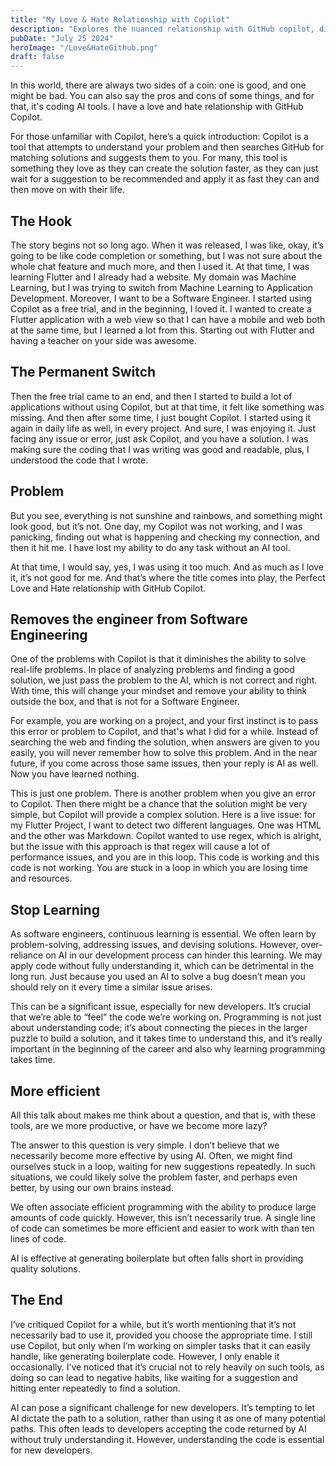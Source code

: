 ```yaml
---
title: "My Love & Hate Relationship with Copilot"
description: "Explores the nuanced relationship with GitHub copilot, discussing both its benefits and drawbacks."
pubDate: "July 25 2024"
heroImage: "/Love&HateGithub.png"
draft: false
---
```


In this world, there are always two sides of a coin: one is good, and one might be bad. You can also say the pros and cons of some things, and for that, it's coding AI tools. I have a love and hate relationship with GitHub Copilot.

For those unfamiliar with Copilot, here’s a quick introduction: Copilot is a tool that attempts to understand your problem and then searches GitHub for matching solutions and suggests them to you. For many, this tool is something they love as they can create the solution faster, as they can just wait for a suggestion to be recommended and apply it as fast they can and then move on with their life.

## The Hook

The story begins not so long ago. When it was released, I was like, okay, it’s going to be like code completion or something, but I was not sure about the whole chat feature and much more, and then I used it. At that time, I was learning Flutter and I already had a website. My domain was Machine Learning, but I was trying to switch from Machine Learning to Application Development. Moreover, I want to be a Software Engineer. I started using Copilot as a free trial, and in the beginning, I loved it. I wanted to create a Flutter application with a web view so that I can have a mobile and web both at the same time, but I learned a lot from this. Starting out with Flutter and having a teacher on your side was awesome.

## The Permanent Switch

Then the free trial came to an end, and then I started to build a lot of applications without using Copilot, but at that time, it felt like something was missing. And then after some time, I just bought Copilot. I started using it again in daily life as well, in every project. And sure, I was enjoying it. Just facing any issue or error, just ask Copilot, and you have a solution. I was making sure the coding that I was writing was good and readable, plus, I understood the code that I wrote.

## Problem

But you see, everything is not sunshine and rainbows, and something might look good, but it’s not. One day, my Copilot was not working, and I was panicking, finding out what is happening and checking my connection, and then it hit me. I have lost my ability to do any task without an AI tool.

At that time, I would say, yes, I was using it too much. And as much as I love it, it’s not good for me. And that’s where the title comes into play, the Perfect Love and Hate relationship with GitHub Copilot.

## Removes the engineer from Software Engineering

One of the problems with Copilot is that it diminishes the ability to solve real-life problems. In place of analyzing problems and finding a good solution, we just pass the problem to the AI, which is not correct and right. With time, this will change your mindset and remove your ability to think outside the box, and that is not for a Software Engineer.

For example, you are working on a project, and your first instinct is to pass this error or problem to Copilot, and that's what I did for a while. Instead of searching the web and finding the solution, when answers are given to you easily, you will never remember how to solve this problem. And in the near future, if you come across those same issues, then your reply is AI as well. Now you have learned nothing.

This is just one problem. There is another problem when you give an error to Copilot. Then there might be a chance that the solution might be very simple, but Copilot will provide a complex solution. Here is a live issue: for my Flutter Project, I want to detect two different languages. One was HTML and the other was Markdown. Copilot wanted to use regex, which is alright, but the issue with this approach is that regex will cause a lot of performance issues, and you are in this loop. This code is working and this code is not working. You are stuck in a loop in which you are losing time and resources.

## Stop Learning

As software engineers, continuous learning is essential. We often learn by problem-solving, addressing issues, and devising solutions. However, over-reliance on AI in our development process can hinder this learning. We may apply code without fully understanding it, which can be detrimental in the long run. Just because you used an AI to solve a bug doesn’t mean you should rely on it every time a similar issue arises.

This can be a significant issue, especially for new developers. It’s crucial that we’re able to “feel” the code we’re working on. Programming is not just about understanding code; it’s about connecting the pieces in the larger puzzle to build a solution, and it takes time to understand this, and it’s really important in the beginning of the career and also why learning programming takes time.

## More efficient

All this talk about makes me think about a question, and that is, with these tools, are we more productive, or have we become more lazy?

The answer to this question is very simple. I don’t believe that we necessarily become more effective by using AI. Often, we might find ourselves stuck in a loop, waiting for new suggestions repeatedly. In such situations, we could likely solve the problem faster, and perhaps even better, by using our own brains instead.

We often associate efficient programming with the ability to produce large amounts of code quickly. However, this isn’t necessarily true. A single line of code can sometimes be more efficient and easier to work with than ten lines of code.

AI is effective at generating boilerplate but often falls short in providing quality solutions.

## The End

I’ve critiqued Copilot for a while, but it’s worth mentioning that it’s not necessarily bad to use it, provided you choose the appropriate time. I still use Copilot, but only when I’m working on simpler tasks that it can easily handle, like generating boilerplate code. However, I only enable it occasionally. I’ve noticed that it’s crucial not to rely heavily on such tools, as doing so can lead to negative habits, like waiting for a suggestion and hitting enter repeatedly to find a solution.

AI can pose a significant challenge for new developers. It’s tempting to let AI dictate the path to a solution, rather than using it as one of many potential paths. This often leads to developers accepting the code returned by AI without truly understanding it. However, understanding the code is essential for new developers.
